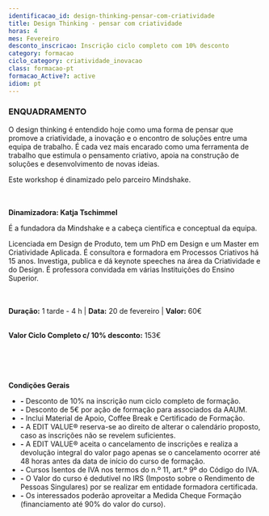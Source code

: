 ```yaml
---
identificacao_id: design-thinking-pensar-com-criatividade
title: Design Thinking - pensar com criatividade
horas: 4
mes: Fevereiro
desconto_inscricao: Inscrição ciclo completo com 10% desconto
category: formacao
ciclo_category: criatividade_inovacao
class: formacao-pt
formacao_Active?: active
idiom: pt
---
```



### **ENQUADRAMENTO**
O design thinking é entendido hoje como uma forma de pensar que promove a criatividade, a inovação e o encontro de soluções entre uma equipa de trabalho. É cada vez mais encarado como uma ferramenta de trabalho que estimula o pensamento criativo, apoia na construção de soluções e desenvolvimento de novas ideias.

Este workshop é dinamizado pelo parceiro Mindshake.<br><br><br>

 

**Dinamizadora: Katja Tschimmel**

É a fundadora da Mindshake e a cabeça científica e conceptual da equipa.

Licenciada em Design de Produto, tem um PhD em Design e um Master em Criatividade Aplicada. É consultora e formadora em Processos Criativos há 15 anos. Investiga, publica e dá keynote speeches na área da Criatividade e do Design. É professora convidada em várias Instituições do Ensino Superior.<br><br><br>

 

**Duração:** 1 tarde - 4 h  \|  **Data:** 20 de fevereiro  \|  **Valor:** 60€<br><br>

 

**Valor Ciclo Completo c/ 10% desconto:** 153€<br><br><br><br><br>

**Condições Gerais**

+ **\-** Desconto de 10% na inscrição num ciclo completo de formação.
+ **\-** Desconto de 5€ por ação de formação para associados da AAUM.
+ **\-** Inclui Material de Apoio, Coffee Break e Certificado de Formação.
+ **\-** A EDIT VALUE® reserva-se ao direito de alterar o calendário proposto, caso as inscrições não se revelem suficientes.
+ **\-** A EDIT VALUE® aceita o cancelamento de inscrições e realiza a devolução integral do valor pago apenas se o cancelamento ocorrer até 48 horas antes da data de início do curso de formação.
+ **\-** Cursos Isentos de IVA nos termos do n.º 11, art.º 9º do Código do IVA.
+ **\-** O Valor do curso é dedutível no IRS (Imposto sobre o Rendimento de Pessoas Singulares) por se realizar em entidade formadora certificada.
+ **\-** Os interessados poderão aproveitar a Medida Cheque Formação (financiamento até 90% do valor do curso).